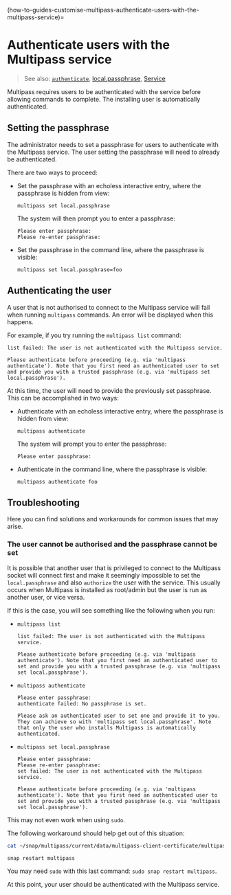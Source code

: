 (how-to-guides-customise-multipass-authenticate-users-with-the-multipass-service)=
# Authenticate users with the Multipass service

> See also: [`authenticate`](reference-command-line-interface-authenticate), [local.passphrase](reference-settings-local-passphrase), [Service](explanation-service)

Multipass requires users to be authenticated with the service before allowing commands to complete. The installing user is automatically authenticated.

## Setting the passphrase

The administrator needs to set a passphrase for users to authenticate with the Multipass service. The user setting the passphrase will need to already be authenticated.

There are two ways to proceed:

* Set the passphrase with an echoless interactive entry, where the passphrase is hidden from view:

   ```{code-block} text
   multipass set local.passphrase
   ```

   The system will then prompt you to enter a passphrase:

   ```{code-block} text
   Please enter passphrase:
   Please re-enter passphrase:
   ```

* Set the passphrase in the command line, where the passphrase is visible:

   ```{code-block} text
   multipass set local.passphrase=foo
   ```

## Authenticating the user

A user that is not authorised to connect to the Multipass service will fail when running `multipass` commands. An error will be displayed when this happens.

For example, if you try running the `multipass list` command:

```{code-block} text
list failed: The user is not authenticated with the Multipass service.

Please authenticate before proceeding (e.g. via 'multipass authenticate'). Note that you first need an authenticated user to set and provide you with a trusted passphrase (e.g. via 'multipass set local.passphrase').
```

At this time, the user will need to provide the previously set passphrase. This can be accomplished in two ways:

* Authenticate with an echoless interactive entry, where the passphrase is hidden from view:

    ```{code-block} text
    multipass authenticate
    ```

    The system will prompt you to enter the passphrase:

     ```{code-block} text
    Please enter passphrase:
    ```

* Authenticate in the command line, where the passphrase is visible:

   ```{code-block} text
   multipass authenticate foo
   ```

## Troubleshooting

Here you can find solutions and workarounds for common issues that may arise.

### The user cannot be authorised and the passphrase cannot be set

It is possible that another user that is privileged to connect to the Multipass socket will
connect first and make it seemingly impossible to set the `local.passphrase` and also `authorize`
the user with the service. This usually occurs when Multipass is installed as root/admin but
the user is run as another user, or vice versa.

If this is the case, you will see something like the following when you run:

* `multipass list`

  ```{code-block} text
  list failed: The user is not authenticated with the Multipass service.

  Please authenticate before proceeding (e.g. via 'multipass authenticate'). Note that you first need an authenticated user to set and provide you with a trusted passphrase (e.g. via 'multipass set local.passphrase').
  ```

* `multipass authenticate`

  ```{code-block} text
  Please enter passphrase:
  authenticate failed: No passphrase is set.

  Please ask an authenticated user to set one and provide it to you. They can achieve so with 'multipass set local.passphrase'. Note that only the user who installs Multipass is automatically authenticated.
  ```

* `multipass set local.passphrase`

  ```{code-block} text
  Please enter passphrase:
  Please re-enter passphrase:
  set failed: The user is not authenticated with the Multipass service.

  Please authenticate before proceeding (e.g. via 'multipass authenticate'). Note that you first need an authenticated user to set and provide you with a trusted passphrase (e.g. via 'multipass set local.passphrase').
  ```

This may not even work when using `sudo`.

The following workaround should help get out of this situation:

```bash
cat ~/snap/multipass/current/data/multipass-client-certificate/multipass_cert.pem | sudo tee -a /var/snap/multipass/common/data/multipassd/authenticated-certs/multipass_client_certs.pem > /dev/null

snap restart multipass
```

You may need `sudo` with this last command: `sudo snap restart multipass`.

At this point, your user should be authenticated with the Multipass service.
